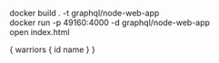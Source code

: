 docker build . -t graphql/node-web-app
<br>
docker run -p 49160:4000 -d graphql/node-web-app
<br>
open index.html

{
warriors {
id
name
}
}
